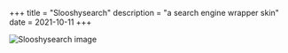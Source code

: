 +++
title = "Slooshysearch"
description = "a search engine wrapper skin"
date = 2021-10-11
+++

![Slooshysearch image](/pix/slooshysearch.png)